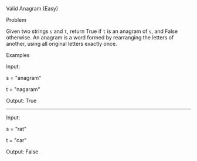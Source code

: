 Valid Anagram (Easy)

Problem

Given two strings `s` and `t`, return True if `t` is an anagram of `s`, and False otherwise.
An anagram is a word formed by rearranging the letters of another, using all original letters exactly once.

Examples

Input:

s = "anagram"

t = "nagaram"

Output: True

---
Input:

s = "rat"

t = "car"

Output: False
